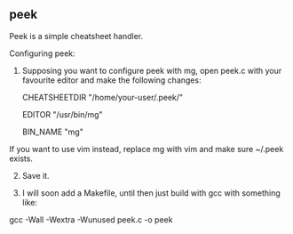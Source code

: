 peek 
--------------------------------------------------------------------------------

Peek is a simple cheatsheet handler.

Configuring peek:

1. Supposing you want to configure peek with mg, open peek.c with your
favourite editor and make the following changes:


	CHEATSHEETDIR "/home/your-user/.peek/"

	EDITOR "/usr/bin/mg"

	BIN_NAME "mg"

If you want to use vim instead, replace mg with vim and make sure ~/.peek
exists.

2. Save it.

3. I will soon add a Makefile, until then just build with gcc with something
like:

gcc -Wall -Wextra -Wunused peek.c -o peek
